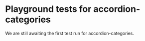 # Playground tests for accordion-categories
We are still awaiting the first test run for accordion-categories.
